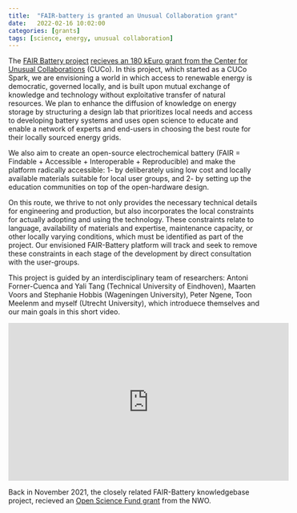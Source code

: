 ```yaml
---
title:  "FAIR-battery is granted an Unusual Collaboration grant"
date:   2022-02-16 10:02:00
categories: [grants]
tags: [science, energy, unusual collaboration]
---
```


The [FAIR Battery project](https://www.fairbattery.dev) [recieves an 180 kEuro grant from the Center for Unusual Collaborations](https://ewuu.nl/en/2022/02/grants-for-unusual-collaborations/) (CUCo). In this project, which started as a CUCo Spark, we are envisioning a world in which access to renewable energy is democratic, governed locally, and is built upon mutual exchange of knowledge and technology without exploitative transfer of natural resources. We plan to enhance the diffusion of knowledge on energy storage by structuring a design lab that prioritizes local needs and access to developing battery systems and uses open science to educate and enable a network of experts and end-users in choosing the best route for their locally sourced energy grids.

We also aim to create an open-source electrochemical battery (FAIR = Findable + Accessible + Interoperable + Reproducible) and make the platform radically accessible: 1- by deliberately using low cost and locally available materials suitable for local user groups, and 2- by setting up the education communities on top of the open-hardware design.

On this route, we thrive to not only provides the necessary technical details for engineering and production, but also incorporates the local constraints for actually adopting and using the technology. These constraints relate to language, availability of materials and expertise, maintenance capacity, or other locally varying conditions, which must be identified as part of the project. Our envisioned FAIR-Battery platform will track and seek to remove these constraints in each stage of the development by direct consultation with the user-groups.

This project is guided by an interdisciplinary team of researchers: Antoni Forner-Cuenca and Yali Tang (Technical University of Eindhoven),
Maarten Voors and Stephanie Hobbis (Wageningen University), Peter Ngene, Toon Meelenm and myself (Utrecht University), which introduece themselves and our main goals in this short video.

<iframe width="560" height="315" src="https://www.youtube.com/embed/4Cr0YsiQv4c" title="YouTube video player" frameborder="0" allow="accelerometer; autoplay; clipboard-write; encrypted-media; gyroscope; picture-in-picture" allowfullscreen></iframe>

Back in November 2021, the closely related FAIR-Battery knowledgebase project, recieved an [Open Science Fund grant](https://www.nwo.nl/en/researchprogrammes/open-science/open-science-fund/open-science-fund-2021-awarded-grants) from the NWO.